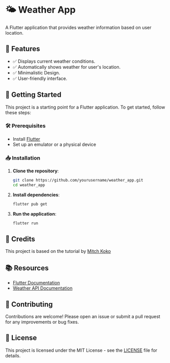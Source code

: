 # 🌤️ Weather App

A Flutter application that provides weather information based on user location.

## 📌 Features

- ✅ Displays current weather conditions.
- ✅ Automatically shows weather for user's location.
- ✅ Minimalistic Design.
- ✅ User-friendly interface.

## 🚀 Getting Started

This project is a starting point for a Flutter application. To get started, follow these steps:

### 🛠️ Prerequisites

- Install [Flutter](https://flutter.dev/docs/get-started/install)
- Set up an emulator or a physical device

### 📥 Installation

1. **Clone the repository**:
   ```bash
   git clone https://github.com/yourusername/weather_app.git
   cd weather_app
   ```

2. **Install dependencies**:
   ```bash
   flutter pub get
   ```

3. **Run the application**:
   ```bash
   flutter run
   ```

## 🙌 Credits

This project is based on the tutorial by [Mitch Koko](https://www.youtube.com/@createdbykoko)

## 📚 Resources

- [Flutter Documentation](https://flutter.dev/docs)
- [Weather API Documentation](https://www.weatherapi.com/docs/)

## 🤝 Contributing

Contributions are welcome! Please open an issue or submit a pull request for any improvements or bug fixes.

## 📜 License

This project is licensed under the MIT License - see the [LICENSE](LICENSE) file for details.
